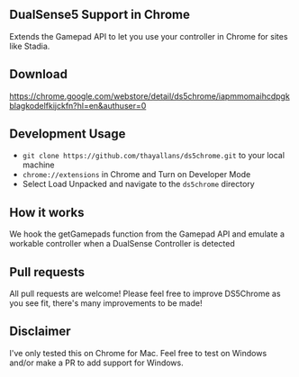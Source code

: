 ## DualSense5 Support in Chrome

Extends the Gamepad API to let you use your controller in Chrome for sites like
Stadia.

## Download

https://chrome.google.com/webstore/detail/ds5chrome/iapmmomaihcdpgkblagkodelfkijckfn?hl=en&authuser=0

## Development Usage

- `git clone https://github.com/thayallans/ds5chrome.git` to your local machine
- `chrome://extensions` in Chrome and Turn on Developer Mode
- Select Load Unpacked and navigate to the `ds5chrome` directory

## How it works

We hook the getGamepads function from the Gamepad API and emulate a workable
controller when a DualSense Controller is detected

## Pull requests

All pull requests are welcome! Please feel free to improve DS5Chrome as you see
fit, there's many improvements to be made!

## Disclaimer

I've only tested this on Chrome for Mac. Feel free to test on Windows and/or
make a PR to add support for Windows.
